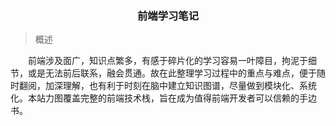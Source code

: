 <h3 align="center">前端学习笔记</h3>

> 概述

&emsp;&emsp;前端涉及面广，知识点繁多，有感于碎片化的学习容易一叶障目，拘泥于细节，或是无法前后联系，融会贯通。故在此整理学习过程中的重点与难点，便于随时翻阅，加深理解，也有利于时刻在脑中建立知识图谱，尽量做到模块化、系统化。本站力图覆盖完整的前端技术栈，旨在成为值得前端开发者可以信赖的手边书。